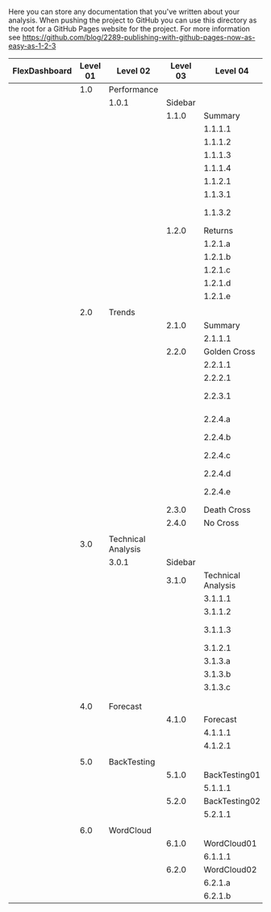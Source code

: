 Here you can store any documentation that you've written about your analysis.
When pushing the project to GitHub you can use this directory as the root for a
GitHub Pages website for the project. For more information see
https://github.com/blog/2289-publishing-with-github-pages-now-as-easy-as-1-2-3

| FlexDashboard | Level 01 | Level 02           |  Level 03 | Level 04           | Type  | Description           | Sub Description   |
|---------------|----------|--------------------|-----------|--------------------|-------|-----------------------|-------------------|
|               | 1.0      | Performance        |           |                    |       |                       |                   |
|               |          | 1.0.1              |  Sidebar  |                    | input | Date Range            |                   |
|               |          |                    |  1.1.0    | Summary            |       |                       |                   |
|               |          |                    |           | 1.1.1.1            | vbox  | Calendar Days         |                   |
|               |          |                    |           | 1.1.1.2            | vbox  | ROI                   |                   |
|               |          |                    |           | 1.1.1.3            | vbox  | Annualized Return     |                   |
|               |          |                    |           | 1.1.1.4            | vbox  | Trade Days            |                   |
|               |          |                    |           | 1.1.2.1            | table | Stock Price Table     |                   |
|               |          |                    |           | 1.1.3.1            | chart | Stock Price Chart     |                   |
|               |          |                    |           | 1.1.3.2            | chart | Performance Summary   |                   |
|               |          |                    |  1.2.0    | Returns            |       |                       |                   |
|               |          |                    |           | 1.2.1.a            | chart | Daily Returns         |                   |
|               |          |                    |           | 1.2.1.b            | chart | Weekly Returns        |                   |
|               |          |                    |           | 1.2.1.c            | chart | Monthly Returns       |                   |
|               |          |                    |           | 1.2.1.d            | chart | Annual Returns        |                   |
|               |          |                    |           | 1.2.1.e            | chart | Future Returns        |                   |
|               |          |                    |           |                    |       |                       |                   |
|               | 2.0      | Trends             |           |                    |       |                       |                   |
|               |          |                    |  2.1.0    | Summary            |       |                       |                   |
|               |          |                    |           | 2.1.1.1            | table | Trend Summary         |                   |
|               |          |                    |  2.2.0    | Golden Cross       |       |                       |                   |
|               |          |                    |           | 2.2.1.1            | table | Drawdown              |                   |
|               |          |                    |           | 2.2.2.1            | table | Annualized Return     |                   |
|               |          |                    |           | 2.2.3.1            | chart | Performance Summary   |                   |
|               |          |                    |           | 2.2.4.a            | table | Golden Cross Returns  |                   |
|               |          |                    |           | 2.2.4.b            | table | Stock Price Table     |                   |
|               |          |                    |           | 2.2.4.c            | table | Performance Summary   |                   |
|               |          |                    |           | 2.2.4.d            | table | Another Table         |                   |
|               |          |                    |           | 2.2.4.e            | table | Stock Price Table444  |                   |
|               |          |                    |  2.3.0    | Death Cross        |       |                       |                   |
|               |          |                    |  2.4.0    | No Cross           |       |                       |                   |
|               |          |                    |           |                    |       |                       |                   |
|               | 3.0      | Technical Analysis |           |                    |       |                       |                   |
|               |          | 3.0.1              |  Sidebar  |                    |       |                       |                   |
|               |          |                    |  3.1.0    | Technical Analysis |       |                       |                   |
|               |          |                    |           | 3.1.1.1            | vbox  | Gauge                 | test              |
|               |          |                    |           | 3.1.1.2            | vbox  | Gauge                 | test              |
|               |          |                    |           | 3.1.1.3            | vbox  | Gauge                 | Cumulative Return |
|               |          |                    |           | 3.1.2.1            | table | Stock Price           |                   |
|               |          |                    |           | 3.1.3.a            | chart | Time-Series           |                   |
|               |          |                    |           | 3.1.3.b            | chart | Time-Series           |                   |
|               |          |                    |           | 3.1.3.c            | chart | Time-Series           |                   |
|               |          |                    |           |                    |       |                       |                   |
|               |          |                    |           |                    |       |                       |                   |
|               | 4.0      | Forecast           |           |                    |       |                       |                   |
|               |          |                    |  4.1.0    | Forecast           |       |                       |                   |
|               |          |                    |           | 4.1.1.1            |       |                       |                   |
|               |          |                    |           | 4.1.2.1            |       |                       |                   |
|               |          |                    |           |                    |       |                       |                   |
|               | 5.0      | BackTesting        |           |                    |       |                       |                   |
|               |          |                    |  5.1.0    | BackTesting01      |       |                       |                   |
|               |          |                    |           | 5.1.1.1            | table | ma                    |                   |
|               |          |                    |  5.2.0    | BackTesting02      |       |                       |                   |
|               |          |                    |           | 5.2.1.1            |       |                       |                   |
|               |          |                    |           |                    |       |                       |                   |
|               | 6.0      | WordCloud          |           |                    |       |                       |                   |
|               |          |                    |  6.1.0    | WordCloud01        |       |                       |                   |
|               |          |                    |           | 6.1.1.1            | table | returnsByCategory     |                   |
|               |          |                    |  6.2.0    | WordCloud02        |       |                       |                   |
|               |          |                    |           | 6.2.1.a            | table | dtEMA                 |                   |
|               |          |                    |           | 6.2.1.b            | table | trend                 |                   |
